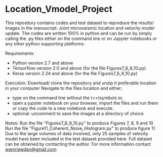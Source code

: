 # Location_Vmodel_Project
This repository contains codes and test dataset to reproduce the results/ images in the manuscript: Joint microseismic location and velocity model update.
The codes are written 100% in python and can be run by simply calling the .py files either on the command line or on Jupyter notebooks or any other python supporting platforms.

Requirements:
- Python version 2.7 and above
- Tensorflow version 2.0 and above (for the file Figures7_8_9_10.py)
- Keras version 2.24 and above (for the file Figures7_8_9_10.py)

Execution:
Download/ clone the repository and unzip it preferable location in your computer
Navigate to the files location and either;
 - type on the command line  <python filename> without the (<>)symbols or,
 - open a jupyter notebook on your browser, import the files and run them or copy the code to a new notebook and execute.
 - optional: uncomment to save the images at a directory of choice
 
 Notes:
 Run the file "Figures7_8_9_10.py" to produce Figures 7, 8, 9 and 10
 Run the file "Figure11_Coherent_Noise_Histogram.py" to produce figure 11.
 Due to the large volumes of data involved, only 25 samples of velocity model have been included in the test dataset provided here. Full dataset can be obtained by contacting the author.
 For more information contact wamriewdan@gmail.com 
 
